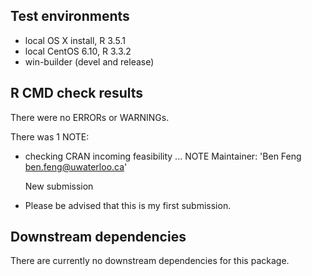 ## Test environments
* local OS X install, R 3.5.1
* local CentOS 6.10, R 3.3.2
* win-builder (devel and release)

## R CMD check results
There were no ERRORs or WARNINGs.

There was 1 NOTE:

* checking CRAN incoming feasibility ... NOTE
  Maintainer: 'Ben Feng <ben.feng@uwaterloo.ca>'

  New submission
  
* Please be advised that this is my first submission.

## Downstream dependencies
There are currently no downstream dependencies for this package.

